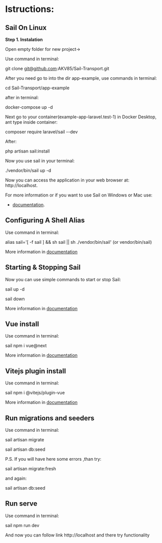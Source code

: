 # Istructions:
## Sail On Linux
<p><b>Step 1. Instalation</b></p>
Open empty folder for new project->

Use command in terminal: 

git clone git@github.com:AKV85/Sail-Transport.git

After you need go to into the dir app-example, use commands in terminal:  

cd Sail-Transport/app-example

after in terminal:

docker-compose up -d

Next go to your container(example-app-laravel.test-1) in Docker Desktop, ant type inside container:

composer require laravel/sail --dev

After:

php artisan sail:install

Now you use sail in your terminal:

./vendor/bin/sail up -d

Now you can  access the application in your web browser at: http://localhost.

For more information or if you want to use Sail on Windows or Mac use:
- [documentation](https://laravel.com/docs/10.x/installation#laravel-and-docker).

## Configuring A Shell Alias
Use command in terminal:

alias sail='[ -f sail ] && sh sail || sh ./vendor/bin/sail'    (or vendor/bin/sail)

More information in [documentation](https://laravel.com/docs/10.x/sail)
## Starting & Stopping Sail
Now you can use simple commands to start or stop Sail:

sail up -d

sail down

More information in [documentation](https://laravel.com/docs/10.x/sail)

## Vue install
Use command in terminal:

sail npm i vue@next

More information in [documentation](https://v3.ru.vuejs.org/guide/installation.html)

## Vitejs plugin install 

Use command in terminal:

sail npm i @vitejs/plugin-vue

More information in [documentation](https://www.npmjs.com/package/@vitejs/plugin-vue)

## Run migrations and seeders

Use command in terminal:

sail artisan migrate

sail artisan db:seed

P.S. If you will have here some errors ,than try:

 sail artisan migrate:fresh

 and again:

 sail artisan db:seed

## Run serve 

Use command in terminal:

sail npm run dev

And now you can follow link http://localhost  and there try functionality 


